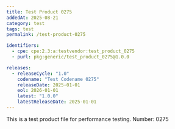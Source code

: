 ```yaml
---
title: Test Product 0275
addedAt: 2025-08-21
category: test
tags: test
permalink: /test-product-0275

identifiers:
  - cpe: cpe:2.3:a:testvendor:test_product_0275
  - purl: pkg:generic/test_product_0275@1.0.0

releases:
  - releaseCycle: "1.0"
    codename: "Test Codename 0275"
    releaseDate: 2025-01-01
    eol: 2026-01-01
    latest: "1.0.0"
    latestReleaseDate: 2025-01-01
---
```


This is a test product file for performance testing. Number: 0275
